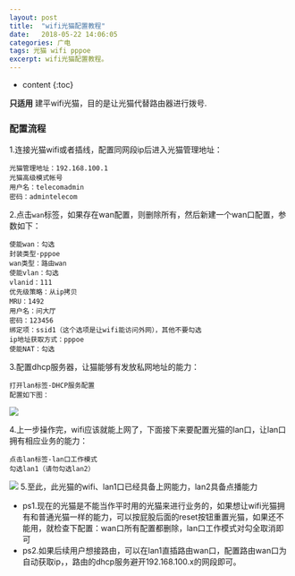 ```yaml
---
layout: post
title:  "wifi光猫配置教程"
date:   2018-05-22 14:06:05
categories: 广电
tags: 光猫 wifi pppoe
excerpt: wifi光猫配置教程。
---
```


* content
{:toc}


**只适用** 建平wifi光猫，目的是让光猫代替路由器进行拨号.

### 配置流程 ###
 1.连接光猫wifi或者插线，配置同网段ip后进入光猫管理地址：
	
	光猫管理地址：192.168.100.1
	光猫高级模式帐号
	用户名：telecomadmin
	密码：admintelecom
 
 2.点击`wan`标签，如果存在wan配置，则删除所有，然后新建一个wan口配置，参数如下：

	使能wan：勾选
	封装类型·pppoe
	wan类型：路由wan
	使能vlan：勾选
	vlanid：111
	优先级策略：从ip拷贝
	MRU：1492
	用户名：问大厅
	密码：123456
	绑定项：ssid1（这个选项是让wifi能访问外网），其他不要勾选
	ip地址获取方式：pppoe
	使能NAT：勾选
3.配置dhcp服务器，让猫能够有发放私网地址的能力：
	
	打开lan标签-DHCP服务配置
	配置如下图：
	
![](http://p94dvrayw.bkt.clouddn.com/18-5-22/55732070.jpg)
	

4.上一步操作完，wifi应该就能上网了，下面接下来要配置光猫的lan口，让lan口拥有相应业务的能力：
	
	点击lan标签-lan口工作模式
	勾选lan1（请勿勾选lan2）

![](http://p94dvrayw.bkt.clouddn.com/18-5-22/33474697.jpg)
5.至此，此光猫的wifi、lan1口已经具备上网能力，lan2具备点播能力

- ps1.现在的光猫是不能当作平时用的光猫来进行业务的，如果想让wifi光猫拥有和普通光猫一样的能力，可以按屁股后面的reset按钮重置光猫，如果还不能用，就检查下配置：wan口所有配置都删除，lan口工作模式对勾全取消即可
- ps2.如果后续用户想接路由，可以在lan1直插路由wan口，配置路由wan口为自动获取ip，，路由的dhcp服务避开192.168.100.x的网段即可。


  